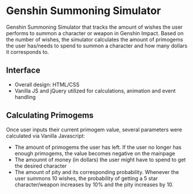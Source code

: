 <h1>Genshin Summoning Simulator</h1>
Genshin Summoning Simulator that tracks the amount of wishes the user performs to summon a character or weapon in Genshin Impact. Based on the number of wishes, the simulator calculates the amount of primogems the user has/needs to spend to summon a character and how many dollars it corresponds to. 
<h2>Interface</h2>
<ul> 
  <li>Overall design: HTML/CSS </li>
  <li>Vanilla JS and jQuery utilized for calculations, animation and event handling</li>
</ul>
<h2>Calculating Primogems</h2>
Once user inputs their current primogem value, several parameters were calculated via Vanilla Javascript: 
<ul>
  <li>The amount of primogems the user has left. If the user no longer has enough primogems, the value becomes negative on the mainpage</li>
  <li>The amounnt of money (in dollars) the user might have to spend to get the desired character</li>
  <li>The amount of pity and its corresponding probability. Whenever the user summons 10 wishes, the probability of getting a 5 star character/weapon increases by 10% and the pity increases by 10.</li>
</ul>

